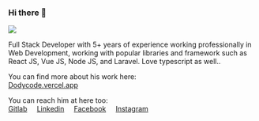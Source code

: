 ### Hi there 👋

![](https://hitx.vercel.app/counter/?id=https://github.com/dodycode/dodycode&t=github%20views)

Full Stack Developer with 5+ years of experience working professionally in Web Development, working with popular libraries and framework such as React JS, Vue JS, Node JS, and Laravel. Love typescript as well..

You can find more about his work here:<br />
[Dodycode.vercel.app](https://dodycode.vercel.app)

You can reach him at here too:<br/>
[Gitlab](https://gitlab.com/kirizu336) &nbsp; &nbsp; [Linkedin](https://www.linkedin.com/in/dodycode/) &nbsp; &nbsp; [Facebook](https://facebook.com/prasdody) &nbsp; &nbsp; [Instagram](https://www.instagram.com/__dodypras/)

<!-- <a href="https://github.com/dodycode?tab=repositories"><img alt="Dodycode Activity Graph" src="https://github-readme-stats.vercel.app/api/top-langs/?username=dodycode&theme=prussian&langs_count=6&layout=compact" /></a> -->
